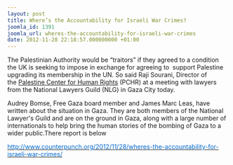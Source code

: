 ```yaml
---
layout: post
title: Where’s the Accountability for Israeli War Crimes?
joomla_id: 1391
joomla_url: wheres-the-accountability-for-israeli-war-crimes
date: 2012-11-28 22:18:57.000000000 +01:00
---
```

<p><span>The Palestinian Authority would be “traitors” if they  agreed to a condition the UK is seeking to impose in exchange for  agreeing to  support Palestine upgrading its membership in the UN. So  said Raji Sourani, Director of the <a href="http://www.pchrgaza.org/portal/en/">Palestine Center for Human Rights</a> (PCHR) at a meeting with lawyers from the National Lawyers Guild (NLG) in Gaza City today. </span></p>
<p><span>Audrey Bomse, <span>Free Gaza board member and James Marc Leas,<span> have written about the situation in Gaza. They are both members of the National Lawyer's Guild and <span>are <span>on the ground in Gaza, </span></span></span></span></span><span>along with a large number of internationals to help bring the human stories of the bombing of Gaza to a wider public.There report is below</span><span><br /></span></p>
<p><a href="http://www.counterpunch.org/2012/11/28/wheres-the-accountability-for-israeli-war-crimes/" target="_blank"><span style="color: #0068cf;">http://www.counterpunch.org/<wbr></wbr>2012/11/28/wheres-the-<wbr></wbr>accountability-for-israeli-<wbr></wbr>war-crimes/</span></a></p>
